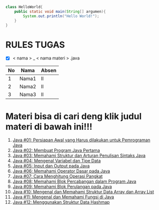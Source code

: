 ```java
class HelloWorld{
    public static void main(String[] argumen){
        System.out.println("Hello World!");
    }
}
```



# RULES TUGAS
- [x] < nama > _ < nama materi > .java

| No | Nama  | Absen |
| -- | ----- | --- |
| 1  |  Nama1 | II  |
| 2  | Nama2 | II  |
| 3  |  Nama3 | II |


# Materi bisa di cari deng klik judul materi di bawah ini!!!
1. [Java #01: Persiapan Awal yang Harus dilakukan untuk Pemrograman Java](https://www.petanikode.com/java-linux/)
2. [Java #02: Membuat Program Java Pertama](https://www.petanikode.com/java-program-pertama/)
3. [Java #03: Memahami Struktur dan Arturan Penulisan Sintaks Java](https://www.petanikode.com/java-sintaks/)
4. [Java #04: Mengenal Variabel dan Tipe Data](petanikode.com/java-variabel-dan-tipe-data/)
5. [Java #05: Input dan Output pada Java](https://www.petanikode.com/java-input-output/)
6. [Java #06: Memahami Operator Dasar pada Java](https://www.petanikode.com/java-operator/)
7. [Java #07: Cara Menghitung Operasi Pangkat](https://www.petanikode.com/java-pangkat/)
8. [Java #08: Memahami Blok Percabangan dalam Program Java](https://www.petanikode.com/java-percabangan/)
9. [Java #09: Memahami Blok Perulangan pada Java](petanikode.com/java-perulangan/)
10. [Java #10: Mengenal dan Memahami Struktur Data Array dan Array List](https://www.petanikode.com/java-array/)
11. [Java #11: Mengenal dan Memahami Fungsi di Java](https://www.petanikode.com/java-prosedur-dan-fungsi/)
12. [Java #12: Menggunakan Struktur Data Hashmap](https://www.petanikode.com/java-hashmap/)
